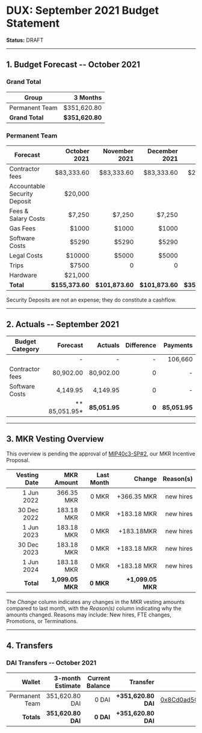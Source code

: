 # DUX: September 2021 Budget Statement

**Status:** DRAFT

---

## 1. Budget Forecast -- October 2021

### Grand Total

| Group           | 3 Months       |
|-----------------|---------------:|
| Permanent Team  |       $351,620.80  |
| **Grand Total** |   **$351,620.80** |

### Permanent Team

| Forecast                     | October 2021 | November 2021 | December 2021 | 3-month Total |
|------------------------------|----------:|----------:|------------:|--------------:|
| Contractor fees              |   $83,333.60 |   $83,333.60 |     $83,333.60 |      $250.000,8 |
| Accountable Security Deposit |   $20,000 |           |            |           |
| Fees & Salary Costs          |    $7,250 |     $7,250 |       $7,250 |       $21,750 |
| Gas Fees                     |      $1000 |      $1000 |       $1000 |        $3000 |
| Software Costs               |      $5290 |      $5290 |        $5290 |          $15,870 |
| Legal Costs               |      $10000 |      $5000 |        $5000 |          $20,000 |
| Trips             |      $7500 |      0 |       0 |         0 |
| Hardware                |      $21,000     |     |             |        $21,000 |
| **Total**                    |**$155,373.60**|**$101,873.60**|**$101,873.60**|  **$359,120.80**|

Security Deposits are not an expense; they do constitute a cashflow.

---

## 2. Actuals -- September 2021


| Budget Category     | Forecast       | Actuals        | Difference      | Payments       |
| ------------------- | -------------: | -------------: | --------------: | -------------: |
|                     | -              | -              | -               | 106,660        |
| Contractor fees     |  80,902.00        | 80,902.00         | 0         | -              |
| Software Costs      |   4,149.95         | 4,149.95         | 0         | -              |
|                     | **  85,051.95*    | **85,051.95**    | **0**      |  **85,051.95**    |
---

## 3. MKR Vesting Overview

This overview is pending the approval of [MIP40c3-SP#2](), our MKR Incentive Proposal.
 
|  Vesting Date         |       MKR Amount | Last Month |        Change |      Reason(s) |
|----------------------:|-----------------:|-----------:|--------------:|---------------:|
|  1 Jun 2022          |       366.35 MKR |      0 MKR |   +366.35 MKR |      new hires |
|  30 Dec 2022          |       183.18 MKR |      0 MKR |   +183.18 MKR |      new hires |
|  1 Jun 2023          |        183.18 MKR |      0 MKR |   +183.18MKR |      new hires |
|  30 Dec 2023          |       183.18 MKR |      0 MKR |   +183.18 MKR |      new hires |
|  1 Jun 2024          |        183.18 MKR |      0 MKR |   +183.18 MKR |      new hires |
|  **Total**            | **1,099.05 MKR** |  **0 MKR** | **+1,099.05 MKR** |                |

The *Change* column indicates any changes in the MKR vesting amounts compared to last month, with the *Reason(s)* column indicating why the amounts changed. Reasons may include: New hires, FTE changes, Promotions, or Terminations.

---

## 4. Transfers

### DAI Transfers -- October 2021

|             Wallet | 3-month Estimate | Current Balance |         Transfer |                          Multi-sig Address |
|-------------------:|-----------------:|----------------:|-----------------:|-------------------------------------------:|
|     Permanent Team |      351,620.80 DAI |           0 DAI | **+351,620.80 DAI** | [0x8Cd0ad5C55498Aacb72b6689E1da5A284C69c0C7](https://gnosis-safe.io/app/#/safes/0x8Cd0ad5C55498Aacb72b6689E1da5A284C69c0C7/balances) |
|     **Totals**     |  **351,620.80 DAI** |       **0 DAI** | **+351,620.80 DAI** |                                            |
